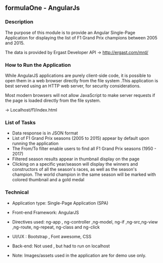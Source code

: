 ## formulaOne - AngularJs ##

### Description ###

The purpose of this module is to provide an Angular Single-Page Application for displaying the list of F1 Grand Prix champions between 2005 and 2015.

The data is provided by Ergast Developer API
->	 http://ergast.com/mrd/

 
### How to Run the Application ### 

While AngularJS applications are purely client-side code, it is possible to open them in a web browser directly from the file system .This application is best served using an HTTP web server, for security considerations. 


Most modern browsers will not allow JavaScript to make server requests if the page is loaded directly from the file system.

->	 Localhost/f1/index.html
 
 
### List of Tasks ###

*	Data response is in JSON format
*	List of F1 Grand Prix seasons (2005 to 2015) appear by default upon running the application
*	The From/To filter enable users to find all F1 Grand Prix seasons (1950 - 2017)
*	Filtered season results appear in thumbnail display on the page
*	Clicking on a specific year/season will display the winners and constructors of all the season's races, as well as the season's champion. The world champion in the same season will be marked with colored thumbnail and a gold medal


### Technical ###

*	Application type: Single-Page Application (SPA)
*	Front-end Framework: AngularJS
*	Directives used: ng-app , ng-controller ,ng-model, ng-if ,ng-src,ng-view ,ng-route, ng-repeat, ng-class and ng-click
*	UI/UX : Bootstrap , Font awesome, CSS
*	Back-end: Not used , but had to run on localhost

*	Note: Images/assets used in the application are for demo use only.




